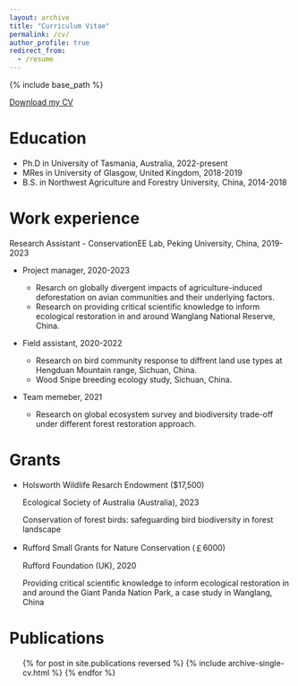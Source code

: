 ```yaml
---
layout: archive
title: "Curriculum Vitae"
permalink: /cv/
author_profile: true
redirect_from:
  - /resume
---
```


{% include base_path %}

<a href="../files/CV_WangWeiyi_202402.pdf" target="_blank" rel="noopener noreferrer">Download my CV</a>



Education
======
* Ph.D in University of Tasmania, Australia, 2022-present
* MRes in University of Glasgow, United Kingdom, 2018-2019
* B.S. in Northwest Agriculture and Forestry University, China, 2014-2018

Work experience
======
Research Assistant - ConservationEE Lab, Peking University, China, 2019-2023
* Project manager, 2020-2023
  * Resarch on globally divergent impacts of agriculture-induced deforestation on avian communities and their underlying factors.
  * Research on providing critical scientific knowledge to inform ecological restoration in and around Wanglang National Reserve, China.

* Field assistant, 2020-2022
  * Research on bird community response to diffrent land use types at Hengduan Mountain range, Sichuan, China.
  * Wood Snipe breeding ecology study, Sichuan, China.
    
* Team memeber, 2021
  * Research on global ecosystem survey and biodiversity trade-off under different forest restoration approach.

Grants
======
* Holsworth Wildlife Resarch Endowment ($17,500)

  Ecological Society of Australia (Australia), 2023
  
  Conservation of forest birds: safeguarding bird biodiversity in forest landscape
  
* Rufford Small Grants for Nature Conservation (￡6000)

  Rufford Foundation (UK), 2020
  
  Providing critical scientific knowledge to inform ecological restoration in and around the Giant Panda Nation Park, a case study in Wanglang, China

Publications
======
  <ul>{% for post in site.publications reversed %}
    {% include archive-single-cv.html %}
  {% endfor %}</ul>
  

 

